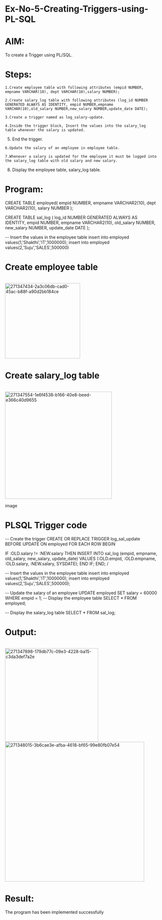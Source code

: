 # Ex-No-5-Creating-Triggers-using-PL-SQL
# AIM: 
To create a Trigger using PL/SQL.
# Steps:

    1.Create employee table with following attributes (empid NUMBER, empname VARCHAR(10), dept VARCHAR(10),salary NUMBER);

    2.Create salary_log table with following attributes (log_id NUMBER GENERATED ALWAYS AS IDENTITY, empid NUMBER,empname VARCHAR(10),old_salary NUMBER,new_salary NUMBER,update_date DATE);

    3.Create a trigger named as log_salary-update.

    4.Inside the trigger block, Insert the values into the salary_log table whenever the salary is updated.

   5. End the trigger.

    6.Update the salary of an employee in employee table.

    7.Whenever a salary is updated for the employee it must be logged into the salary_log table with old salary and new salary.

   8. Display the employee table, salary_log table.

# Program:

CREATE TABLE employed( empid NUMBER, empname VARCHAR2(10), dept VARCHAR2(10), salary NUMBER );

CREATE TABLE sal_log ( log_id NUMBER GENERATED ALWAYS AS IDENTITY, empid NUMBER, empname VARCHAR2(10), old_salary NUMBER, new_salary NUMBER, update_date DATE );

-- Insert the values in the employee table insert into employed values(1,'Shakthi','IT',1000000); insert into employed values(2,'Suju','SALES',500000)
# Create employee table
<br>
<img width="248" alt="271347434-2a3c06db-cad0-45ac-b88f-a90d2bb184ce" src="https://github.com/thrikesh/Ex-No-5-Creating-Triggers-using-PL-SQL/assets/119576222/243ffb4b-1eb9-4526-9a99-ab3b8e295985">


# Create salary_log table
<br>
<img width="353" alt="271347554-1e6f4538-b166-40e8-beed-e366c40d9655" src="https://github.com/thrikesh/Ex-No-5-Creating-Triggers-using-PL-SQL/assets/119576222/60eab22c-6158-4653-8077-8d54575be17a">


image
# PLSQL Trigger code

-- Create the trigger CREATE OR REPLACE TRIGGER log_sal_update BEFORE UPDATE ON employed FOR EACH ROW BEGIN

IF :OLD.salary != :NEW.salary THEN INSERT INTO sal_log (empid, empname, old_salary, new_salary, update_date) VALUES (:OLD.empid, :OLD.empname, :OLD.salary, :NEW.salary, SYSDATE); END IF; END; /

-- Insert the values in the employee table insert into employed values(1,'Shakthi','IT',1000000); insert into employed values(2,'Suju','SALES',500000);

-- Update the salary of an employee UPDATE employed SET salary = 60000 WHERE empid = 1; -- Display the employee table SELECT * FROM employed;

-- Display the salary_log table SELECT * FROM sal_log;
# Output:
<br>
<img width="308" alt="271347898-179db77c-09e3-4228-ba15-c3da3def7a2e" src="https://github.com/thrikesh/Ex-No-5-Creating-Triggers-using-PL-SQL/assets/119576222/5312477f-2438-4c4c-8228-0a0a86a21724">
<br>
<img width="460" alt="271348015-3b6cae3e-afba-4618-bf65-99e80fb07e54" src="https://github.com/thrikesh/Ex-No-5-Creating-Triggers-using-PL-SQL/assets/119576222/ce45e494-bc23-46a7-93cd-d39037ce77ab">




# Result:
The program has been implemented successfully

